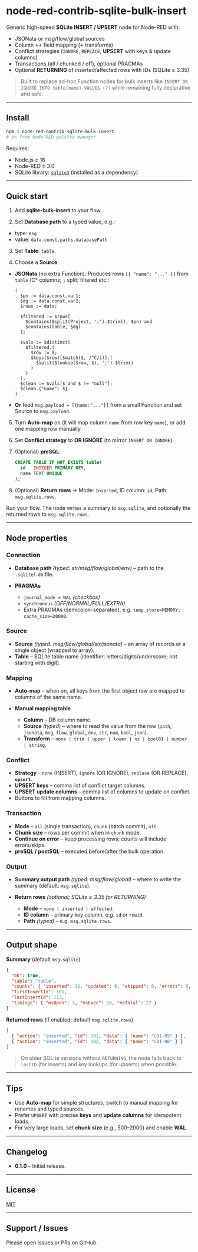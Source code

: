 # node-red-contrib-sqlite-bulk-insert

Generic high-speed **SQLite INSERT / UPSERT** node for Node-RED with:
- JSONata or msg/flow/global sources
- Column ↔ field mapping (+ transforms)
- Conflict strategies (`IGNORE`, `REPLACE`, **UPSERT** with keys & update columns)
- Transactions (all / chunked / off), optional PRAGMAs
- Optional **RETURNING** of inserted/affected rows with IDs (SQLite ≥ 3.35)

> Built to replace ad-hoc Function nodes for bulk inserts like `INSERT OR IGNORE INTO table(name) VALUES (?)` while remaining fully declarative and safe.

---

## Install

```bash
npm i node-red-contrib-sqlite-bulk-insert
# or from Node-RED palette manager
````

Requires:

* Node.js ≥ 16
* Node-RED ≥ 3.0
* SQLite library: [`sqlite3`](https://www.npmjs.com/package/sqlite3) (installed as a dependency)

---

## Quick start

1. Add **sqlite-bulk-insert** to your flow.

2. Set **Database path** to a typed value, e.g.:

* type: `msg`
* value: `data.const.paths.databasePath`

3. Set **Table**: `table`.

4. Choose a **Source**:

* **JSONata** (no extra Function):
  Produces rows `[{ "name": "..." }]` from `table` (C\* columns; `;` split; filtered etc :

  ```jsonata
  (
    $pn := data.const.var1;
    $dg := data.const.var2;
    $rows := data;

    $filtered := $rows[
      $contains($split(Project, ';').$trim(), $pn) and
      $contains(table, $dg)
    ];

    $vals := $distinct(
      $filtered.(
        $row := $;
        $keys($row)[$match($, /^C/i)].(
          $split($lookup($row, $), ';').$trim()
        )
      )
    );
    $clean := $vals[$ and $ != "null"];
    $clean.{"name": $}
  )
  ```

* **Or** feed `msg.payload = [{name:"..."}]` from a small Function and set Source to `msg.payload`.

5. Turn **Auto-map** on (it will map column `name` from row key `name`), or add one mapping row manually.

6. Set **Conflict strategy** to **OR IGNORE** (to mirror `INSERT OR IGNORE`).

7. (Optional) **preSQL**:

   ```sql
   CREATE TABLE IF NOT EXISTS table(
     id   INTEGER PRIMARY KEY,
     name TEXT UNIQUE
   );
   ```

8. (Optional) **Return rows** → Mode: `Inserted`, ID column: `id`, Path: `msg.sqlite.rows`.

Run your flow. The node writes a summary to `msg.sqlite`, and optionally the returned rows to `msg.sqlite.rows`.

---

## Node properties

### Connection

* **Database path** *(typed: str/msg/flow/global/env)* – path to the `.sqlite`/`.db` file.
* **PRAGMAs**

  * `journal_mode = WAL` *(checkbox)*
  * `synchronous` *(OFF/NORMAL/FULL/EXTRA)*
  * Extra PRAGMAs (semicolon-separated), e.g. `temp_store=MEMORY; cache_size=20000`.

### Source

* **Source** *(typed: msg/flow/global/str/jsonata)* – an array of records or a single object (wrapped to array).
* **Table** – SQLite table name (identifier: letters/digits/underscore; not starting with digit).

### Mapping

* **Auto-map** – when on, all keys from the first object row are mapped to columns of the same name.
* **Manual mapping table**

  * **Column** – DB column name.
  * **Source** *(typed)* – where to read the value from the row (`path`, `jsonata`, `msg`, `flow`, `global`, `env`, `str`, `num`, `bool`, `json`).
  * **Transform** – `none | trim | upper | lower | nz | bool01 | number | string`.

### Conflict

* **Strategy** – `none` (INSERT), `ignore` (OR IGNORE), `replace` (OR REPLACE), **`upsert`**.
* **UPSERT keys** – comma list of conflict target columns.
* **UPSERT update columns** – comma list of columns to update on conflict.
* Buttons to fill from mapping columns.

### Transaction

* **Mode** – `all` (single transaction), `chunk` (batch commit), `off`.
* **Chunk size** – rows per commit when in `chunk` mode.
* **Continue on error** – keep processing rows; counts will include errors/skips.
* **preSQL / postSQL** – executed before/after the bulk operation.

### Output

* **Summary output path** *(typed: msg/flow/global)* – where to write the summary (default: `msg.sqlite`).
* **Return rows** *(optional; SQLite ≥ 3.35 for RETURNING)*

  * **Mode** – `none | inserted | affected`.
  * **ID column** – primary key column, e.g. `id` or `rowid`.
  * **Path** *(typed)* – e.g. `msg.sqlite.rows`.

---

## Output shape

**Summary** (default `msg.sqlite`)

```json
{
  "ok": true,
  "table": "table",
  "counts": { "inserted": 12, "updated": 0, "skipped": 0, "errors": 0, "total": 12 },
  "firstInsertId": 101,
  "lastInsertId": 112,
  "timings": { "msOpen": 3, "msExec": 18, "msTotal": 27 }
}
```

**Returned rows** (if enabled; default `msg.sqlite.rows`)

```json
[
  { "action": "inserted", "id": 101, "data": { "name": "C01-05" } },
  { "action": "inserted", "id": 102, "data": { "name": "C01-06" } }
]
```

> On older SQLite versions without `RETURNING`, the node falls back to `lastID` (for inserts) and key lookups (for upserts) when possible.

---

## Tips

* Use **Auto-map** for simple structures; switch to manual mapping for renames and typed sources.
* Prefer `UPSERT` with precise **keys** and **update columns** for idempotent loads.
* For very large loads, set **chunk size** (e.g., 500–2000) and enable **WAL**.

---

## Changelog

* **0.1.0** – Initial release.

---

## License

[MIT](LICENSE)

---

## Support / Issues

Please open issues or PRs on GitHub.
